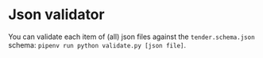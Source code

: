 # Json validator

You can validate each item of (all) json files against the `tender.schema.json` schema: `pipenv run python validate.py [json file]`.
